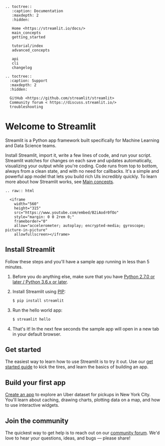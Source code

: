 ```eval_rst
.. toctree::
   :caption: Documentation
   :maxdepth: 2
   :hidden:

   Home <https://streamlit.io/docs/>
   main_concepts
   getting_started

   tutorial/index
   advanced_concepts

   api
   cli
   changelog

.. toctree::
  :caption: Support
  :maxdepth: 2
  :hidden:

  GitHub <https://github.com/streamlit/streamlit>
  Community forum < https://discuss.streamlit.io/>
  troubleshooting

```

# Welcome to Streamlit

Streamlit is a Python app framework built specifically for Machine Learning and
Data Science teams.

Install Streamlit, import it, write a few lines of code, and run your script.
Streamlit watches for changes on each save and updates automatically,
visualizing your output while you're coding. Code runs from top to bottom,
always from a clean state, and with no need for callbacks. It's a simple and
powerful app model that lets you build rich UIs incredibly quickly. To learn
more about how Streamlit works, see [Main concepts](main_concepts.md).

```eval_rst
.. raw:: html

  <iframe
    width="560"
    height="315"
    src="https://www.youtube.com/embed/B2iAodr0fOo"
    style="margin: 0 0 2rem 0;"
    frameborder="0"
    allow="accelerometer; autoplay; encrypted-media; gyroscope; picture-in-picture"
    allowfullscreen></iframe>
```

## Install Streamlit

Follow these steps and you'll have a sample app running in less than 5 minutes.

1. Before you do anything else, make sure that you have [Python 2.7.0 or later
   / Python 3.6.x or later](https://www.python.org/downloads/).
2. Install Streamlit using [PIP](https://pip.pypa.io/en/stable/installing/):
   ```bash
   $ pip install streamlit
   ```
3. Run the hello world app:

   ```bash
   $ streamlit hello
   ```

4. That's it! In the next few seconds the sample app will open in a new tab in
   your default browser.

## Get started

The easiest way to learn how to use Streamlit is to try it out. Use our [get
started guide](getting_started.md) to kick the tires, and learn the basics of
building an app.

## Build your first app

[Create an app](tutorial/create_a_data_explorer_app.md) to explore an Uber
dataset for pickups in New York City. You'll learn about caching, drawing
charts, plotting data on a map, and how to use interactive widgets.

## Join the community

The quickest way to get help is to reach out on our [community
forum](https://discuss.streamlit.io/). We'd love to hear your questions, ideas,
and bugs — please share!
